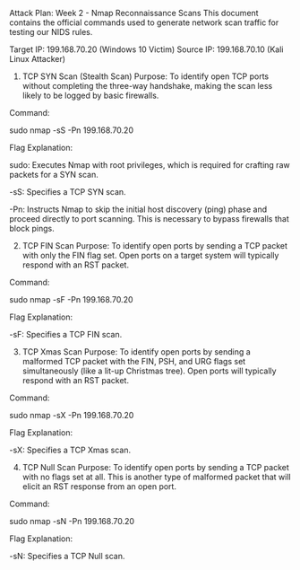 Attack Plan: Week 2 - Nmap Reconnaissance Scans
This document contains the official commands used to generate network scan traffic for testing our NIDS rules.

Target IP: 199.168.70.20 (Windows 10 Victim)
Source IP: 199.168.70.10 (Kali Linux Attacker)

1. TCP SYN Scan (Stealth Scan)
Purpose: To identify open TCP ports without completing the three-way handshake, making the scan less likely to be logged by basic firewalls.

Command:

sudo nmap -sS -Pn 199.168.70.20

Flag Explanation:

sudo: Executes Nmap with root privileges, which is required for crafting raw packets for a SYN scan.

-sS: Specifies a TCP SYN scan.

-Pn: Instructs Nmap to skip the initial host discovery (ping) phase and proceed directly to port scanning. This is necessary to bypass firewalls that block pings.

2. TCP FIN Scan
Purpose: To identify open ports by sending a TCP packet with only the FIN flag set. Open ports on a target system will typically respond with an RST packet.

Command:

sudo nmap -sF -Pn 199.168.70.20

Flag Explanation:

-sF: Specifies a TCP FIN scan.

3. TCP Xmas Scan
Purpose: To identify open ports by sending a malformed TCP packet with the FIN, PSH, and URG flags set simultaneously (like a lit-up Christmas tree). Open ports will typically respond with an RST packet.

Command:

sudo nmap -sX -Pn 199.168.70.20

Flag Explanation:

-sX: Specifies a TCP Xmas scan.

4. TCP Null Scan
Purpose: To identify open ports by sending a TCP packet with no flags set at all. This is another type of malformed packet that will elicit an RST response from an open port.

Command:

sudo nmap -sN -Pn 199.168.70.20

Flag Explanation:

-sN: Specifies a TCP Null scan.
